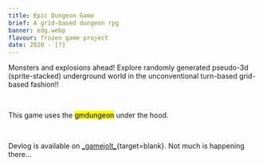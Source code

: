```yaml
---
title: Epic Dungeon Game
brief: A grid-based dungeon rpg
banner: edg.webp
flavour: frozen game project
date: 2020 - [?]
---
```


Monsters and explosions ahead! Explore randomly generated pseudo-3d (sprite-stacked) underground world in the unconventional turn-based grid-based fashion!!

<br />

This game uses the <mark class="highlight">gmdungeon</mark> under the hood.

<br />

Devlog is available on [\_gamejolt\_](https://gamejolt.com/games/edg/507835){target=blank}. Not much is happening there...
